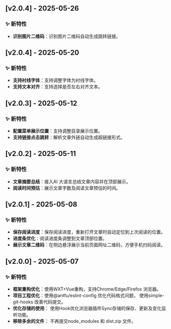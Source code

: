 ## [v2.0.4] - 2025-05-26

### ✨ 新特性

- **识别图片二维码**：识别图片二维码自动生成跳转链接。

## [v2.0.4] - 2025-05-20

### ✨ 新特性

- **支持衬线字体**：支持调整字体为衬线字体。
- **支持文本对齐**：支持选择是否左右对齐文本。

## [v2.0.3] - 2025-05-12

### ✨ 新特性

- **配置菜单展示位置**：支持调整目录展示位置。
- **支持链接点击跳转**：解析文章外链自动生成超链接形式。

## [v2.0.2] - 2025-05-11

### ✨ 新特性

- **文章摘要总结**：接入AI 大语言总结文章内容并在顶部展示。
- **阅读时间预估**：展示文章字数及阅读文章预估的时间。

## [v2.0.1] - 2025-05-08

### ✨ 新特性

- **保存阅读进度**：保存阅读进度，重新打开文章时自动定位到上次阅读的位置。
- **进度条优化**：阅读进度条调整到文章顶部位置。
- **展示文章二维码**：在侧边悬浮展示当前页面网址二维码，方便手机扫码阅读。

## [v2.0.0] - 2025-05-07

### ✨ 新特性

- **框架重构优化**：使用WXT+Vue重构，支持Chrome/Edge/Firefox 浏览器。
- **项目工程优化**：使用@antfu/eslint-config 优化代码格式问题， 使用simple-git-hooks 改善代码提交。
- **优化存储的使用**： 使用Hook优化浏览器插件Sync存储的保存、更新及变化监听功能。
- **移除多余的文件**： 不再提交node_modules 和 dist.zip 文件。
